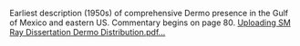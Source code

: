 Earliest description (1950s) of comprehensive Dermo presence in the Gulf of Mexico and eastern US. Commentary begins on page 80. 
[Uploading SM Ray Dissertation Dermo Distribution.pdf…]()
